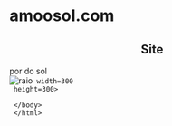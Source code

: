 # amoosol.com

<html>
    <head>
        <title>amoosol.com</title>
        <meta http-equiv="content-type"content="text/html;tcharset=ulf-8">
     </head>
     <body>
     <h2 align="center"> Site </h2>
     <div> por do sol </div>
     <img
     src = "https://1.bp.blogspot.com/-rhpQ1K_dbaI/XttGRCzS_UI/AAAAAAAAw8A/zfKrI-pX-kcJeH5nysFSMjkMXID0qxh2gCLcBGAsYHQ/s2560/sunset_sun_waves_172186_3840x2160.jpg"
     alt=raio de sol
  
     width=300
     height=300>

     </body>
     </html>
